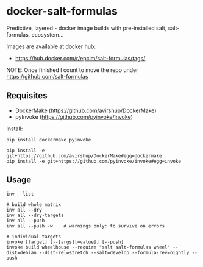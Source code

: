 # docker-salt-formulas
Predictive, layered - docker image builds with pre-installed salt, salt-formulas, ecosystem...

Images are available at docker hub:

* https://hub.docker.com/r/epcim/salt-formulas/tags/

NOTE: Once finished I count to move the repo under https://github.com/salt-formulas

## Requisites

* DockerMake (https://github.com/avirshup/DockerMake)
* pyInvoke (https://github.com/pyinvoke/invoke)

Install:

    pip install dockermake pyinvoke

    pip install -e git+https://github.com/avirshup/DockerMake#egg=dockermake
    pip install -e git+https://github.com/pyinvoke/invoke#egg=invoke

## Usage

    inv --list

    # build whole matrix
    inv all --dry
    inv all --dry-targets
    inv all --push
    inv all --push -w    # warnings only: to survive on errors
 
    # individual targets
    invoke [target] [--[args][=value]] [--push]
    invoke build wheelhouse --require "salt salt-formulas wheel" --dist=debian --dist-rel=stretch --salt=develop --formula-rev=nightly --push


